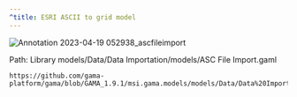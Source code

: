 ```yaml
---
^title: ESRI ASCII to grid model
---
```


![Annotation 2023-04-19 052938_ascfileimport](https://user-images.githubusercontent.com/4437331/232960249-bac93fbe-31e9-4ebd-befe-c8b3592c16d0.png)

Path: Library models/Data/Data Importation/models/ASC File Import.gaml

```gaml reference
https://github.com/gama-platform/gama/blob/GAMA_1.9.1/msi.gama.models/models/Data/Data%20Importation/models/ASC%20File%20Import.gaml
```

